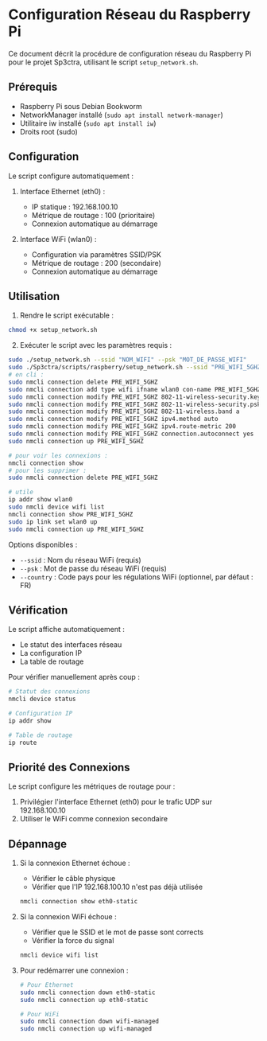 # Configuration Réseau du Raspberry Pi

Ce document décrit la procédure de configuration réseau du Raspberry Pi pour le projet Sp3ctra, utilisant le script `setup_network.sh`.

## Prérequis

- Raspberry Pi sous Debian Bookworm
- NetworkManager installé (`sudo apt install network-manager`)
- Utilitaire iw installé (`sudo apt install iw`)
- Droits root (sudo)

## Configuration

Le script configure automatiquement :

1. Interface Ethernet (eth0) :
   - IP statique : 192.168.100.10
   - Métrique de routage : 100 (prioritaire)
   - Connexion automatique au démarrage

2. Interface WiFi (wlan0) :
   - Configuration via paramètres SSID/PSK
   - Métrique de routage : 200 (secondaire)
   - Connexion automatique au démarrage

## Utilisation

1. Rendre le script exécutable :
```bash
chmod +x setup_network.sh
```

2. Exécuter le script avec les paramètres requis :
```bash
sudo ./setup_network.sh --ssid "NOM_WIFI" --psk "MOT_DE_PASSE_WIFI"
sudo ./Sp3ctra/scripts/raspberry/setup_network.sh --ssid "PRE_WIFI_5GHZ" --psk "FB5FA76AC3"
# en cli :
sudo nmcli connection delete PRE_WIFI_5GHZ
sudo nmcli connection add type wifi ifname wlan0 con-name PRE_WIFI_5GHZ ssid PRE_WIFI_5GHZ
sudo nmcli connection modify PRE_WIFI_5GHZ 802-11-wireless-security.key-mgmt wpa-psk
sudo nmcli connection modify PRE_WIFI_5GHZ 802-11-wireless-security.psk F*********
sudo nmcli connection modify PRE_WIFI_5GHZ 802-11-wireless.band a
sudo nmcli connection modify PRE_WIFI_5GHZ ipv4.method auto
sudo nmcli connection modify PRE_WIFI_5GHZ ipv4.route-metric 200
sudo nmcli connection modify PRE_WIFI_5GHZ connection.autoconnect yes
sudo nmcli connection up PRE_WIFI_5GHZ

# pour voir les connexions :
nmcli connection show
# pour les supprimer :
sudo nmcli connection delete PRE_WIFI_5GHZ

# utile
ip addr show wlan0
sudo nmcli device wifi list
nmcli connection show PRE_WIFI_5GHZ
sudo ip link set wlan0 up
sudo nmcli connection up PRE_WIFI_5GHZ

```

Options disponibles :
- `--ssid` : Nom du réseau WiFi (requis)
- `--psk` : Mot de passe du réseau WiFi (requis)
- `--country` : Code pays pour les régulations WiFi (optionnel, par défaut : FR)

## Vérification

Le script affiche automatiquement :
- Le statut des interfaces réseau
- La configuration IP
- La table de routage

Pour vérifier manuellement après coup :
```bash
# Statut des connexions
nmcli device status

# Configuration IP
ip addr show

# Table de routage
ip route
```

## Priorité des Connexions

Le script configure les métriques de routage pour :
1. Privilégier l'interface Ethernet (eth0) pour le trafic UDP sur 192.168.100.10
2. Utiliser le WiFi comme connexion secondaire

## Dépannage

1. Si la connexion Ethernet échoue :
   - Vérifier le câble physique
   - Vérifier que l'IP 192.168.100.10 n'est pas déjà utilisée
   ```bash
   nmcli connection show eth0-static
   ```

2. Si la connexion WiFi échoue :
   - Vérifier que le SSID et le mot de passe sont corrects
   - Vérifier la force du signal
   ```bash
   nmcli device wifi list
   ```

3. Pour redémarrer une connexion :
   ```bash
   # Pour Ethernet
   sudo nmcli connection down eth0-static
   sudo nmcli connection up eth0-static
   
   # Pour WiFi
   sudo nmcli connection down wifi-managed
   sudo nmcli connection up wifi-managed
